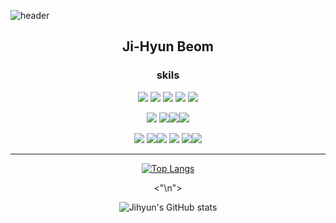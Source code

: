 ![header](https://capsule-render.vercel.app/api?type=waving&color=auto&height=300&section=header&text=Jihyun's%20GitHub!&fontSize=70&animation=fadeIn)
<div align="center"> 
   <h2>Ji-Hyun Beom</h2>
</div>    

<div align="center">
   <h3>skils</h3>
   <img src="https://img.shields.io/badge/python-3776AB?style=flat-square&logo=python&logoColor=white"/> <img src="https://img.shields.io/badge/javascript-F7DF1E?style=flat-square&logo=javascript&logoColor=white"/> <img src="https://img.shields.io/badge/html5-E34F26?style=flat-square&logo=html5&logoColor=white"/> <img src="https://img.shields.io/badge/css3-1572B6?style=flat-square&logo=css3&logoColor=white"/> <img src="https://img.shields.io/badge/C-A8B9CC?style=flat-square&logo=C&logoColor=white"/>

   <img src="https://img.shields.io/badge/mysql-4479A1?style=flat-square&logo=mysql&logoColor=white"/> <img src="https://img.shields.io/badge/django-092E20?style=flat-square&logo=django&logoColor=white"/><img src="https://img.shields.io/badge/firebase-FFCA28?style=flat-square&logo=firebase&logoColor=white"/><img src="https://img.shields.io/badge/Android-3DDC84?style=flat-square&logo=Android&logoColor=white"/>

<img src="https://img.shields.io/badge/googlecolab-F9AB00?style=flat-square&logo=googlecolab&logoColor=white"/> <img src="https://img.shields.io/badge/pycharm-006600?style=flat-square&logo=pycharm&logoColor=white"/><img src="https://img.shields.io/badge/eclipseide-2C2255?style=flat-square&logo=eclipseide&logoColor=white"/> <img src="https://img.shields.io/badge/visualstudio-5C2D91?style=flat-square&logo=visualstudio&logoColor=white"/> <img src="https://img.shields.io/badge/visualstudiocode-007ACC?style=flat-square&logo=visualstudiocode&logoColor=white"/><img src="https://img.shields.io/badge/androidstudio-3DDC84?style=flat-square&logo=androidstudio&logoColor=white"/>

<hr/>


[![Top Langs](https://github-readme-stats.vercel.app/api/top-langs/?username=KodInCode&layout=compact)](https://github.com/KodInCode/github-readme-stats)

<"\n">

![Jihyun's GitHub stats](https://github-readme-stats.vercel.app/api?username=KodInCode&show_icons=true&theme=radical)

</div>
